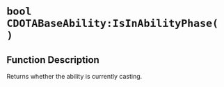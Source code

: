 # `bool CDOTABaseAbility:IsInAbilityPhase( )`
## Function Description
Returns whether the ability is currently casting.
